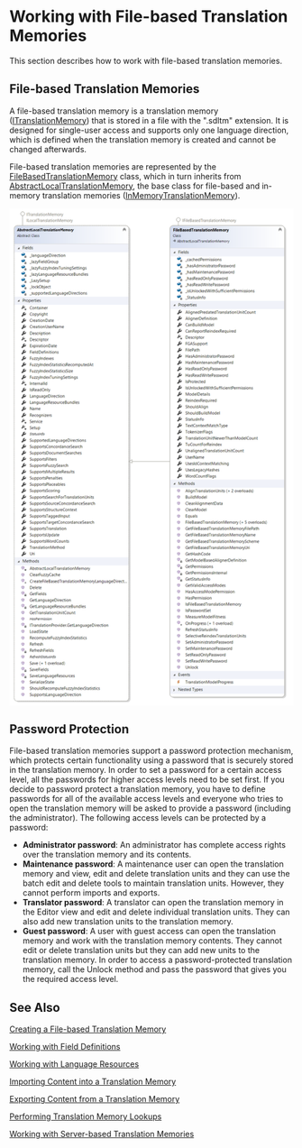 Working with File-based Translation Memories
=====
This section describes how to work with file-based translation memories.

File-based Translation Memories
-----
A file-based translation memory is a translation memory ([ITranslationMemory](../../api/translationmemory/Sdl.LanguagePlatform.TranslationMemoryApi.ITranslationMemory.yml)) that is stored in a file with the ".sdltm" extension. It is designed for single-user access and supports only one language direction, which is defined when the translation memory is created and cannot be changed afterwards.

File-based translation memories are represented by the [FileBasedTranslationMemory](../../api/translationmemory/Sdl.LanguagePlatform.TranslationMemoryApi.FileBasedTranslationMemory.yml) class, which in turn inherits from [AbstractLocalTranslationMemory](../../api/translationmemory/Sdl.LanguagePlatform.TranslationMemoryApi.AbstractLocalTranslationMemory.yml), the base class for file-based and in-memory translation memories ([InMemoryTranslationMemory](../../api/translationmemory/Sdl.LanguagePlatform.TranslationMemoryApi.InMemoryTranslationMemory.yml)).

<img style="display:block; " src="images/Cd-FileBasedTranslationMemory.png"/>

Password Protection
-----
File-based translation memories support a password protection mechanism, which protects certain functionality using a password that is securely stored in the translation memory. In order to set a password for a certain access level, all the passwords for higher access levels need to be set first. If you decide to password protect a translation memory, you have to define passwords for all of the available access levels and everyone who tries to open the translation memory will be asked to provide a password (including the administrator). The following access levels can be protected by a password:

* **Administrator password**: An administrator has complete access rights over the translation memory and its contents.
* **Maintenance password**: A maintenance user can open the translation memory and view, edit and delete translation units and they can use the batch edit and delete tools to maintain translation units. However, they cannot perform imports and exports.
* **Translator password**: A translator can open the translation memory in the Editor view and edit and delete individual translation units. They can also add new translation units to the translation memory.
* **Guest password**: A user with guest access can open the translation memory and work with the translation memory contents. They cannot edit or delete translation units but they can add new units to the translation memory.
In order to access a password-protected translation memory, call the Unlock method and pass the password that gives you the required access level.

See Also
-----------
[Creating a File-based Translation Memory](creating_a_file_based_translation_memory.md)

[Working with Field Definitions](working_with_field_definitions.md)

[Working with Language Resources](working_with_language_resources.md)

[Importing Content into a Translation Memory](importing_content_into_a_translation_memory.md)

[Exporting Content from a Translation Memory](exporting_content_from_a_translation_memory.md)

[Performing Translation Memory Lookups](performing_filebased_tm_lookups.md)

[Working with Server-based Translation Memories](working_with_server_based_translation_memories.md)